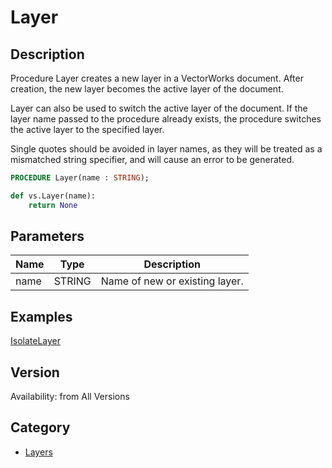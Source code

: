 # Layer

## Description
Procedure Layer creates a new layer in a VectorWorks document. After creation, the new layer becomes the active layer of the document.

Layer can also be used to switch the active layer of the document. If the layer name passed to the procedure already exists, the procedure switches the active layer to the specified layer.

Single quotes should be avoided in layer names, as they will be treated as a mismatched string specifier, and will cause an error to be generated.

```pascal
PROCEDURE Layer(name : STRING);
```

```python
def vs.Layer(name):
    return None
```

## Parameters
|Name|Type|Description|
|---|---|---|
|name|STRING|Name of new or existing layer.|

## Examples
[IsolateLayer](examples/IsolateLayer.md)

## Version
Availability: from All Versions

## Category
* [Layers](../Categories/Layers.md)
